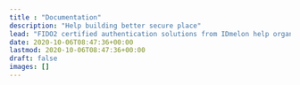 ```yaml
---
title : "Documentation"
description: "Help building better secure place"
lead: "FIDO2 certified authentication solutions from IDmelon help organizations to protect their workforces using phishing resistant security keys such as Smartphone, FOB, and hardware security keys. See below for detailed documentation, installation, and configuration information."
date: 2020-10-06T08:47:36+00:00
lastmod: 2020-10-06T08:47:36+00:00
draft: false
images: []
---
```

